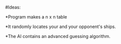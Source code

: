 #Ideas:


*Program makes a n x n table

*It randomly locates your and your opponent's ships.

*The AI contains an advanced guessing algorithm.
